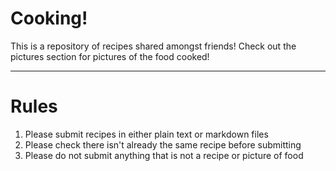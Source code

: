 # Cooking!

This is a repository of recipes shared amongst friends!
Check out the pictures section for pictures of the food cooked!

---

# Rules

1. Please submit recipes in either plain text or markdown files
2. Please check there isn't already the same recipe before submitting
3. Please do not submit anything that is not a recipe or picture of food

[](https://s-media-cache-ak0.pinimg.com/originals/ff/0d/23/ff0d236f3249aedbff664362b24bfbc1.gif)
